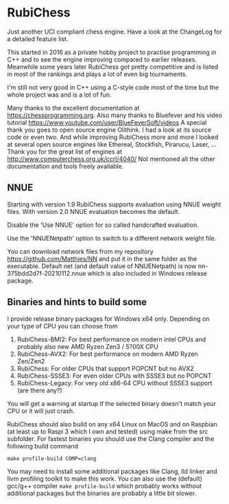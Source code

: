 # RubiChess
Just another UCI compliant chess engine. Have a look at the ChangeLog for a detailed feature list.

This started in 2016 as a private hobby project to practise programming in C++ and to see the engine improving compared
to earlier releases. Meanwhile some years later RubiChess got pretty competitive and is listed in most of the rankings and plays
a lot of even big tournaments.

I'm still not very good in C++ using a C-style code most of the time but the whole project was and is a lot of fun.

Many thanks to the excellent documentation at https://chessprogramming.org.
Also many thanks to Bluefever and his video tutorial https://www.youtube.com/user/BlueFeverSoft/videos
A special thank you goes to open source engine Olithink. I had a look at its source code or even two.
And while improving RubiChess more and more I looked at several open source engines like
Ethereal, Stockfish, Pirarucu, Laser, ...
Thank you for the great list of engines at http://www.computerchess.org.uk/ccrl/4040/
Not mentioned all the other documentation and tools freely available.
## NNUE
Starting with version 1.9 RubiChess supports evaluation using NNUE weight files. With version 2.0 NNUE evaluation becomes the default.

Disable the 'Use NNUE' option for so called handcrafted evaluation.

Use the 'NNUENetpath' option to switch to a different network weight file.

You can download network files from my repository https://github.com/Matthies/NN and put it in the same folder as the executable.
Default net (and default value of NNUENetpath) is now nn-375bdd2d7f-20210112.nnue which is also included in Windows release package.

## Binaries and hints to build some
I provide release binary packages for Windows x64 only. Depending on your type of CPU you can choose from
1. RubiChess-BMI2: For best performance on modern intel CPUs and probably also new AMD Ryzen Zen3 / 5?00X CPU
1. RubiChess-AVX2: For best performance on modern AMD Ryzen Zen/Zen2
1. RubiChess: For older CPUs that support POPCNT but no AVX2
1. RubiChess-SSSE3: For even older CPUs with SSSE3 but no POPCNT
1. RubiChess-Legacy: For very old x86-64 CPU without SSSE3 support (are there any?)

You will get a warning at startup if the selected binary doesn't match your CPU or it will just crash.

RubiChess should also build on any x64 Linux on MacOS and on Raspbian (at least up to Raspi 3 which I own and tested) using make from the src subfolder.
For fastest binaries you should use the Clang compiler and the following build command

```make profile-build COMP=clang```

You may need to install some additional packages like Clang, lld linker and llvm profiling toolkit to make this work.
You can also use the (default) gcc/g++ compiler ```make profile-build``` which probably works without additional packages but the binaries are probably a little bit slower.

    
